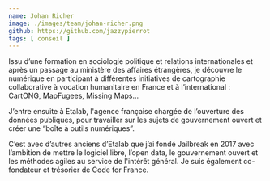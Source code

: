 ```yaml
---
name: Johan Richer
image: ./images/team/johan-richer.png
github: https://github.com/jazzypierrot
tags: [ conseil ]
---
```


Issu d’une formation en sociologie politique et relations internationales et après un passage au ministère des affaires étrangères, je découvre le numérique en participant à différentes initiatives de cartographie collaborative à vocation humanitaire en France et à l’international : CartONG, MapFugees, Missing Maps...

J’entre ensuite à Etalab, l'agence française chargée de l’ouverture des données publiques, pour travailler sur les sujets de gouvernement ouvert et créer une “boîte à outils numériques”.

C’est avec d’autres anciens d’Etalab que j’ai fondé Jailbreak en 2017 avec l’ambition de mettre le logiciel libre, l’open data, le gouvernement ouvert et les méthodes agiles au service de l'intérêt général.
Je suis également co-fondateur et trésorier de Code for France.
